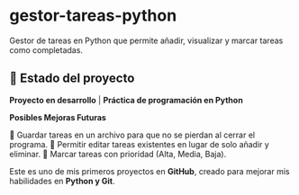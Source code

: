# gestor-tareas-python
Gestor de tareas en Python que permite añadir, visualizar y marcar tareas como completadas.
## 🚀 Estado del proyecto

  **Proyecto en desarrollo** |     **Práctica de programación en Python**  

 **Posibles Mejoras Futuras**

🔹 Guardar tareas en un archivo para que no se pierdan al cerrar el programa.
🔹 Permitir editar tareas existentes en lugar de solo añadir y eliminar.
🔹 Marcar tareas con prioridad (Alta, Media, Baja).

Este es uno de mis primeros proyectos en **GitHub**, creado para mejorar mis habilidades en **Python y Git**.